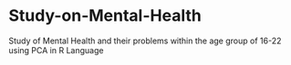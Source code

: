# Study-on-Mental-Health
Study of Mental Health and their problems within the age group of 16-22 using PCA in R Language
